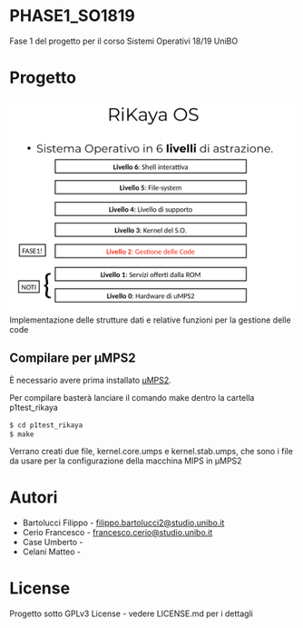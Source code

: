 # PHASE1_SO1819
Fase 1 del progetto per il corso Sistemi Operativi 18/19 UniBO 

# Progetto 
![Alt text](/SchemaOS.png)
Implementazione delle strutture dati e relative funzioni per la gestione delle code


## Compilare per μMPS2
È necessario avere prima installato [μMPS2](https://github.com/tjonjic/umps).

Per compilare basterà lanciare il comando make dentro la cartella p1test_rikaya
```
$ cd p1test_rikaya 
$ make 
``` 
Verrano creati due file, kernel.core.umps e kernel.stab.umps, che sono i file da usare per la configurazione della macchina MIPS in μMPS2

# Autori
 * Bartolucci Filippo - filippo.bartolucci2@studio.unibo.it
 * Cerio Francesco - francesco.cerio@studio.unibo.it
 * Case Umberto - 
 * Celani Matteo - 

 
# License 
Progetto sotto GPLv3 License - vedere LICENSE.md per i dettagli
